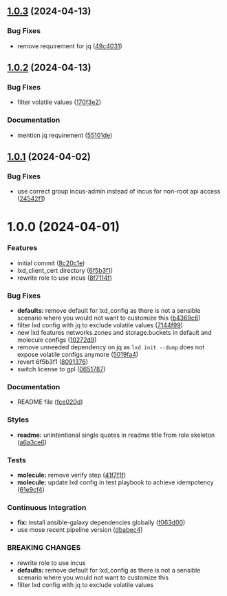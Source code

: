 ## [1.0.3](https://github.com/gliech/incus-ansible-role/compare/v1.0.2...v1.0.3) (2024-04-13)


### Bug Fixes

* remove requirement for jq ([49c4031](https://github.com/gliech/incus-ansible-role/commit/49c4031c74af83be71b13a220f200d18a75fdca1))

## [1.0.2](https://github.com/gliech/incus-ansible-role/compare/v1.0.1...v1.0.2) (2024-04-13)


### Bug Fixes

* filter volatile values ([170f3e2](https://github.com/gliech/incus-ansible-role/commit/170f3e2e76a5bade999ef9c24081c4f29e0303f4))


### Documentation

* mention jq requirement ([55101de](https://github.com/gliech/incus-ansible-role/commit/55101deea783ef51c1b749ab06d508add3103812))

## [1.0.1](https://github.com/gliech/incus-ansible-role/compare/v1.0.0...v1.0.1) (2024-04-02)


### Bug Fixes

* use correct group incus-admin instead of incus for non-root api access ([24542f1](https://github.com/gliech/incus-ansible-role/commit/24542f1ab2d3552dc7ef3cdccf4b3f9c80a48e0f))

# 1.0.0 (2024-04-01)


### Features

* initial commit ([8c20c1e](https://github.com/gliech/incus-ansible-role/commit/8c20c1e345bcec99d00267961694f2dd355fa050))
* lxd_client_cert directory ([6f5b3f1](https://github.com/gliech/incus-ansible-role/commit/6f5b3f110fa8662f58d2122d679afcb810e56071))
* rewrite role to use incus ([8f7114f](https://github.com/gliech/incus-ansible-role/commit/8f7114f03bef8349806911a739210ad8a7fb59bc))


### Bug Fixes

* **defaults:** remove default for lxd_config as there is not a sensible scenario where you would not want to customize this ([b4369c6](https://github.com/gliech/incus-ansible-role/commit/b4369c6cddc6c5c1cc6435d1cfec62376858ce4d))
* filter lxd config with jq to exclude volatile values ([7144f99](https://github.com/gliech/incus-ansible-role/commit/7144f9925833836add76b12b1dd87402b33873c8))
* new lxd features networks.zones and storage.buckets in default and molecule configs ([10272d9](https://github.com/gliech/incus-ansible-role/commit/10272d967222dd127bf102b6c80353e76d0b1e37))
* remove unneeded dependency on jq as `lxd init --dump` does not expose volatile configs anymore ([5019fa4](https://github.com/gliech/incus-ansible-role/commit/5019fa42482052ad8d87ee06de596edc5a71f58c))
* revert 6f5b3f1 ([8091376](https://github.com/gliech/incus-ansible-role/commit/80913764c7b440837fabab58a4c13dd4a4c93703))
* switch license to gpl ([0651787](https://github.com/gliech/incus-ansible-role/commit/0651787716375c8f82be5dc025c605531ed4002a))


### Documentation

* README file ([fce020d](https://github.com/gliech/incus-ansible-role/commit/fce020da6b8dfc942c959780d0eec2f42a5c36ee))


### Styles

* **readme:** unintentional single quotes in readme title from role skeleton ([a6a3ce6](https://github.com/gliech/incus-ansible-role/commit/a6a3ce6f38efd4c62612fdb6bf4a9ea15d6d05e4))


### Tests

* **molecule:** remove verify step ([41f7f1f](https://github.com/gliech/incus-ansible-role/commit/41f7f1f17e4a552fade00665b0ab15238b543ecc))
* **molecule:** update lxd config in test playbook to achieve idempotency ([61e9cf4](https://github.com/gliech/incus-ansible-role/commit/61e9cf40a158b314c875d358a73cff67777bbb53))


### Continuous Integration

* **fix:** install ansible-galaxy dependencies globally ([f063d00](https://github.com/gliech/incus-ansible-role/commit/f063d0089911b8e743da8e609aa881afe1c7a1a0))
* use mose recent pipeline version ([dbabec4](https://github.com/gliech/incus-ansible-role/commit/dbabec432703d872f687b0049012c4874be88ef4))


### BREAKING CHANGES

* rewrite role to use incus
* **defaults:** remove default for lxd_config as there is not a sensible scenario where you would not want to customize this
* filter lxd config with jq to exclude volatile values
